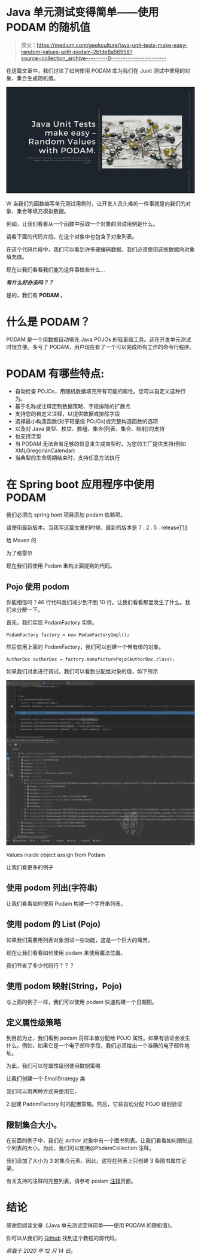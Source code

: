 # Java 单元测试变得简单——使用 PODAM 的随机值

> 原文：<https://medium.com/geekculture/java-unit-tests-make-easy-random-values-with-podam-2b1de8a56958?source=collection_archive---------0----------------------->

在这篇文章中，我们讨论了如何使用 PODAM 库为我们在 Junit 测试中使用的对象、集合生成随机值。

![](img/45992458ed20244c4945379606674224.png)

W 当我们为函数编写单元测试用例时，让开发人员头疼的一件事就是向我们的对象、集合等填充模拟数据。

例如，让我们看看从一个函数中获取一个对象的测试用例是什么。

请看下面的代码片段。在这个对象中也包含子对象列表。

在这个代码片段中，我们可以看到许多硬编码数据，我们必须使用这些数据向对象填充值。

现在让我们看看我们能为这件事做些什么…

***有什么好办法吗？？***

是的，我们有 **PODAM** 。

# 什么是 PODAM？

PODAM 是一个用数据自动填充 Java POJOs 的轻量级工具。这在开发单元测试时很方便。多亏了 PODAM，用户现在有了一个可以完成所有工作的命令行程序。

# PODAM 有哪些特点:

*   自动检查 POJOs，用随机数据填充所有可能的属性。您可以自定义这种行为。
*   基于名称或注释定制数据策略、字段排除的扩展点
*   支持您的自定义注释，以提供数据或排除字段
*   选择最小构造函数(对于轻量级 POJOs)或完整构造函数的选项
*   以及对 Java 类型、枚举、数组、集合(列表、集合、映射)的支持
*   也支持泛型
*   当 PODAM 无法自省足够的信息来生成类型时，为您的工厂提供支持(例如 XMLGregorianCalendar)
*   当典型的生命周期结束时，支持任意方法执行

# 在 Spring boot 应用程序中使用 PODAM

我们必须向 spring boot 项目添加 podam 依赖项。

请使用最新版本。当我写这篇文章的时候，最新的版本是 7 . 2 . 5 . release[T13](https://mvnrepository.com/artifact/uk.co.jemos.podam/podam/7.2.5.RELEASE)

给 Maven 的

为了格雷尔

现在我们将使用 Podam 重构上面提到的代码。

## Pojo 使用 podom

你能相信吗？46 行代码我们减少到不到 10 行。让我们看看那里发生了什么。我们来分解一下。

首先，我们实现 PodamFactory 实例。

`PodamFactory factory = new PodamFactoryImpl();`

然后使用上面的 PodamFactory，我们可以创建一个带有值的对象。

`AuthorDoc authorDoc = factory.manufacturePojo(AuthorDoc.class);`

如果我们对此进行调试，我们可以看到分配给对象的值，如下所示

![](img/1e56779ef77f67158ca9ef573c7413a5.png)

Values inside object assign from Podam

让我们看更多的例子

## 使用 podom 列出(字符串)

让我们看看如何使用 Podam 构建一个字符串列表。

## 使用 podom 的 List (Pojo)

如果我们需要用列表对象测试一些功能，这是一个巨大的痛苦。

现在让我们看看如何使用 podam 来使用魔法位置。

我们节省了多少代码行？？？

## 使用 podom 映射(String，Pojo)

与上面的例子一样，我们可以使用 podam 快速构建一个日期图。

## 定义属性级策略

到目前为止，我们看到 podam 将样本值分配给 POJO 属性。如果有验证会发生什么。例如，如果它是一个电子邮件字段，我们必须给出一个准确的电子邮件地址。

为此，我们可以在属性级别使用数据策略

让我们创建一个 EmailStrategy 类

我们可以用两种方式来使用它，

2.创建 PadomFactory 时的配置策略。然后，它将自动分配 POJO 级别验证

## 限制集合大小。

在前面的例子中，我们在 author 对象中有一个图书列表。让我们看看如何限制这个列表的大小。为此，我们可以使用@PodamCollection 注释。

我们添加了大小为 3 的集合元素。因此，这将在列表上只创建 3 条图书属性记录。

有关支持的注释的完整列表，请参考 podam [注释](https://mtedone.github.io/podam/annotations.html)页面。

# 结论

感谢您阅读文章《Java 单元测试变得简单——使用 PODAM 的随机值》。

你可以从我们的 [Github](https://github.com/authoronloadcode/Java-Unit-Tests-make-easy-Random-Values-with-Podam) 找到这个教程的源代码。

*原载于 2020 年 12 月 14 日*[](https://onloadcode.com/java-unit-tests-make-easy-random-values-with-podam/)**。**